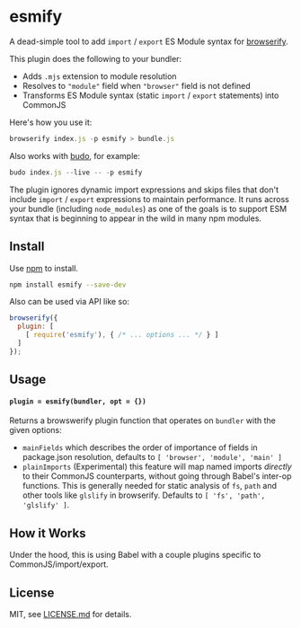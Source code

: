 # esmify

A dead-simple tool to add `import` / `export` ES Module syntax for [browserify](https://www.npmjs.com/package/browserify).

This plugin does the following to your bundler:

- Adds `.mjs` extension to module resolution
- Resolves to `"module"` field when `"browser"` field is not defined
- Transforms ES Module syntax (static `import` / `export` statements) into CommonJS

Here's how you use it:

```js
browserify index.js -p esmify > bundle.js
```

Also works with [budo](https://www.npmjs.com/package/budo), for example:

```js
budo index.js --live -- -p esmify
```

The plugin ignores dynamic import expressions and skips files that don't include `import` / `export` expressions to maintain performance. It runs across your bundle (including `node_modules`) as one of the goals is to support ESM syntax that is beginning to appear in the wild in many npm modules.

## Install

Use [npm](https://npmjs.com/) to install.

```sh
npm install esmify --save-dev
```

Also can be used via API like so:

```js
browserify({
  plugin: [
    [ require('esmify'), { /* ... options ... */ } ]
  ]
});
```

## Usage

#### `plugin = esmify(bundler, opt = {})`

Returns a browswerify plugin function that operates on `bundler` with the given options:

- `mainFields` which describes the order of importance of fields in package.json resolution, defaults to `[ 'browser', 'module', 'main' ]`
- `plainImports` (Experimental) this feature will map named imports *directly* to their CommonJS counterparts, without going through Babel's inter-op functions. This is generally needed for static analysis of `fs`, `path` and other tools like `glslify` in browserify. Defaults to `[ 'fs', 'path', 'glslify' ]`.

## How it Works

Under the hood, this is using Babel with a couple plugins specific to CommonJS/import/export.

## License

MIT, see [LICENSE.md](http://github.com/mattdesl/esmify/blob/master/LICENSE.md) for details.
